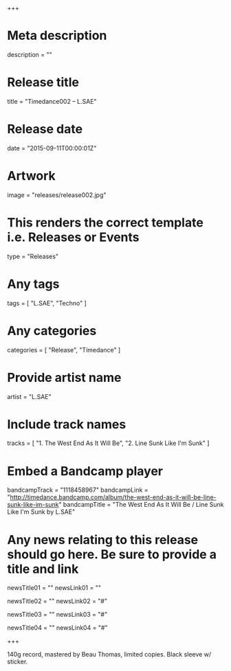+++

# Meta description
description = ""

# Release title
title = "Timedance002 – L.SAE"

# Release date
date = "2015-09-11T00:00:01Z"

# Artwork
image = "releases/release002.jpg"

# This renders the correct template i.e. Releases or Events
type = "Releases"

# Any tags
tags = [ 
	"L.SAE", 
	"Techno"
]

# Any categories
categories = [ "Release", "Timedance" ]

# Provide artist name
artist = "L.SAE"

# Include track names
tracks = [
	"1. The West End As It Will Be",
	"2. Line Sunk Like I'm Sunk"
]

# Embed a Bandcamp player
bandcampTrack = "1118458967"
bandcampLink = "http://timedance.bandcamp.com/album/the-west-end-as-it-will-be-line-sunk-like-im-sunk"
bandcampTitle = "The West End As It Will Be / Line Sunk Like I&#39;m Sunk by L.SAE"

# Any news relating to this release should go here. Be sure to provide a title and link
newsTitle01 = ""
newsLink01 = ""

newsTitle02 = ""
newsLink02 = "#"

newsTitle03 = ""
newsLink03 = "#"

newsTitle04 = ""
newsLink04 = "#"

+++

<!-- Provide a summary/statement below -->
140g record, mastered by Beau Thomas, limited copies. Black sleeve w/ sticker.